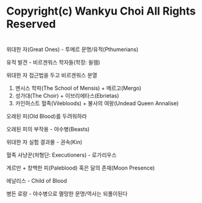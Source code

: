 # 
# Copyright(c) Wankyu Choi All Rights Reserved
#

위대한 자(Great Ones) - 투메르 문명/유적(Pthumerians)

유적 발견 - 비르겐워스 학자들(학장: 윌렘)

위대한 자 접근법을 두고 비르겐워스 분열

1. 멘시스 학파(The School of Mensis) + 메르고(Mergo)
2. 성가대(The Choir) + 이브리에타스(Ebrietas)
3. 카인허스트 혈족(Vilebloods) + 불사의 여왕(Undead Queen Annalise)

오래된 피(Old Blood)를 두려워하라 

오래된 피의 부작용 - 야수병(Beasts)

위대한 자 실험 결과물 - 권속(Kin)

혈족 사냥꾼(처형단: Executioners) - 로가리우스

게르만 + 창백한 피(Paleblood) 혹은 달의 존재(Moon Presence)

에날리스 - Child of Blood

병든 로랑 - 야수병으로 멸망한 문명/역사는 되풀이된다
